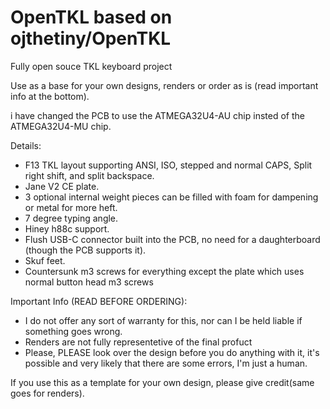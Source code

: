 # OpenTKL based on ojthetiny/OpenTKL

Fully open souce TKL keyboard project


Use as a base for your own designs, renders or order as is (read important info at the bottom).

i have changed the PCB to use the ATMEGA32U4-AU chip insted of the ATMEGA32U4-MU chip.

Details:
 - F13 TKL layout supporting ANSI, ISO, stepped and normal CAPS, Split right shift, and split backspace.
 - Jane V2 CE plate.
 - 3 optional internal weight pieces can be filled with foam for dampening or metal for more heft.
 - 7 degree typing angle.
 - Hiney h88c support.
 - Flush USB-C connector built into the PCB, no need for a daughterboard (though the PCB supports it).
 - Skuf feet.
 - Countersunk m3 screws for everything except the plate which uses normal button head m3 screws


Important Info (READ BEFORE ORDERING):
 - I do not offer any sort of warranty for this, nor can I be held liable if something goes wrong.
 - Renders are not fully representetive of the final profuct 
 - Please, PLEASE look over the design before you do anything with it, it's possible and very likely that there are some errors, I'm just a human.

If you use this as a template for your own design, please give credit(same goes for renders).
